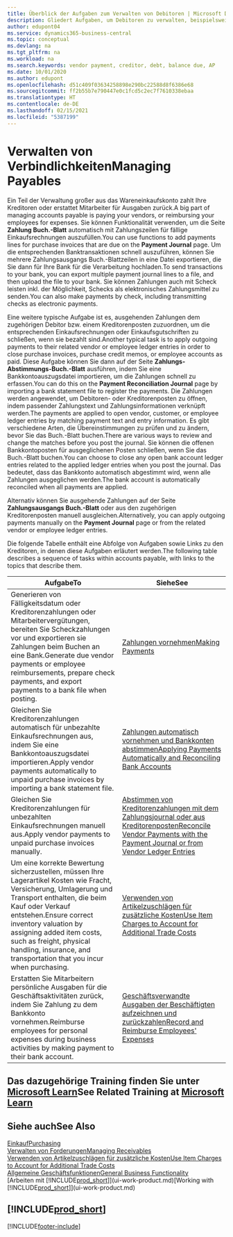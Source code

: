 ```yaml
---
title: Überblick der Aufgaben zum Verwalten von Debitoren | Microsoft Docs
description: Gliedert Aufgaben, um Debitoren zu verwalten, beispielsweise zahlende Gläubiger oder ausgehende Zahlungen an Buch-Posten, um Rechnungen oder Gutschriften zu schließen.
author: edupont04
ms.service: dynamics365-business-central
ms.topic: conceptual
ms.devlang: na
ms.tgt_pltfrm: na
ms.workload: na
ms.search.keywords: vendor payment, creditor, debt, balance due, AP
ms.date: 10/01/2020
ms.author: edupont
ms.openlocfilehash: d51c409f03634258898e290bc22588d8f6386e68
ms.sourcegitcommit: ff2b55b7e790447e0c1fcd5c2ec7f7610338ebaa
ms.translationtype: HT
ms.contentlocale: de-DE
ms.lasthandoff: 02/15/2021
ms.locfileid: "5387199"
---
```

# <a name="managing-payables"></a><span data-ttu-id="68114-103">Verwalten von Verbindlichkeiten</span><span class="sxs-lookup"><span data-stu-id="68114-103">Managing Payables</span></span>

<span data-ttu-id="68114-104">Ein Teil der Verwaltung großer aus das Wareneinkaufskonto zahlt Ihre Kreditoren oder erstattet Mitarbeiter für Ausgaben zurück.</span><span class="sxs-lookup"><span data-stu-id="68114-104">A big part of managing accounts payable is paying your vendors, or reimbursing your employees for expenses.</span></span> <span data-ttu-id="68114-105">Sie können Funktionalität verwenden, um die Seite **Zahlung Buch.-Blatt** automatisch mit Zahlungszeilen für fällige Einkaufsrechnungen auszufüllen.</span><span class="sxs-lookup"><span data-stu-id="68114-105">You can use functions to add payments lines for purchase invoices that are due on the **Payment Journal** page.</span></span> <span data-ttu-id="68114-106">Um die entsprechenden Banktransaktionen schnell auszuführen, können Sie mehrere Zahlungsausgangs Buch.-Blattzeilen in eine Datei exportieren, die Sie dann für Ihre Bank für die Verarbeitung hochladen.</span><span class="sxs-lookup"><span data-stu-id="68114-106">To send transactions to your bank, you can export multiple payment journal lines to a file, and then upload the file to your bank.</span></span> <span data-ttu-id="68114-107">Sie können Zahlungen auch mit Scheck leisten inkl. der Möglichkeit, Schecks als elektronisches Zahlungsmittel zu senden.</span><span class="sxs-lookup"><span data-stu-id="68114-107">You can also make payments by check, including transmitting checks as electronic payments.</span></span>

<span data-ttu-id="68114-108">Eine weitere typische Aufgabe ist es, ausgehenden Zahlungen dem zugehörigen Debitor bzw. einem Kreditorenposten zuzuordnen, um die entsprechenden Einkaufsrechnungen oder Einkaufsgutschriften zu schließen, wenn sie bezahlt sind.</span><span class="sxs-lookup"><span data-stu-id="68114-108">Another typical task is to apply outgoing payments to their related vendor or employee ledger entries in order to close purchase invoices, purchase credit memos, or employee accounts as paid.</span></span> <span data-ttu-id="68114-109">Diese Aufgabe können Sie dann auf der Seite **Zahlungs-Abstimmungs-Buch.-Blatt** ausführen, indem Sie eine Bankkontoauszugsdatei importieren, um die Zahlungen schnell zu erfassen.</span><span class="sxs-lookup"><span data-stu-id="68114-109">You can do this on the **Payment Reconciliation Journal** page by importing a bank statement file to register the payments.</span></span> <span data-ttu-id="68114-110">Die Zahlungen werden angewendet, um Debitoren- oder Kreditorenposten zu öffnen, indem passender Zahlungstext und Zahlungsinformationen verknüpft werden.</span><span class="sxs-lookup"><span data-stu-id="68114-110">The payments are applied to open vendor, customer, or employee ledger entries by matching payment text and entry information.</span></span> <span data-ttu-id="68114-111">Es gibt verschiedene Arten, die Übereinstimmungen zu prüfen und zu ändern, bevor Sie das Buch.-Blatt buchen.</span><span class="sxs-lookup"><span data-stu-id="68114-111">There are various ways to review and change the matches before you post the journal.</span></span> <span data-ttu-id="68114-112">Sie können die offenen Bankkontoposten für ausgeglichenen Posten schließen, wenn Sie das Buch.-Blatt buchen.</span><span class="sxs-lookup"><span data-stu-id="68114-112">You can choose to close any open bank account ledger entries related to the applied ledger entries when you post the journal.</span></span> <span data-ttu-id="68114-113">Das bedeutet, dass das Bankkonto automatisch abgestimmt wird, wenn alle Zahlungen ausgeglichen werden.</span><span class="sxs-lookup"><span data-stu-id="68114-113">The bank account is automatically reconciled when all payments are applied.</span></span>

<span data-ttu-id="68114-114">Alternativ können Sie ausgehende Zahlungen auf der Seite **Zahlungsausgangs Buch.-Blatt** oder aus den zugehörigen Kreditorenposten manuell ausgleichen.</span><span class="sxs-lookup"><span data-stu-id="68114-114">Alternatively, you can apply outgoing payments manually on the **Payment Journal** page or from the related vendor or employee ledger entries.</span></span>

<span data-ttu-id="68114-115">Die folgende Tabelle enthält eine Abfolge von Aufgaben sowie Links zu den Kreditoren, in denen diese Aufgaben erläutert werden.</span><span class="sxs-lookup"><span data-stu-id="68114-115">The following table describes a sequence of tasks within accounts payable, with links to the topics that describe them.</span></span>

| <span data-ttu-id="68114-116">Aufgabe</span><span class="sxs-lookup"><span data-stu-id="68114-116">To</span></span> | <span data-ttu-id="68114-117">Siehe</span><span class="sxs-lookup"><span data-stu-id="68114-117">See</span></span> |
| --- | --- |
| <span data-ttu-id="68114-118">Generieren von Fälligkeitsdatum oder Kreditorenzahlungen oder Mitarbeitervergütungen, bereiten Sie Scheckzahlungen vor und exportieren sie Zahlungen beim Buchen an eine Bank.</span><span class="sxs-lookup"><span data-stu-id="68114-118">Generate due vendor payments or employee reimbursements, prepare check payments, and export payments to a bank file when posting.</span></span> |[<span data-ttu-id="68114-119">Zahlungen vornehmen</span><span class="sxs-lookup"><span data-stu-id="68114-119">Making Payments</span></span>](payables-make-payments.md) |
| <span data-ttu-id="68114-120">Gleichen Sie Kreditorenzahlungen automatisch für unbezahlte Einkaufsrechnungen aus, indem Sie eine Bankkontoauszugsdatei importieren.</span><span class="sxs-lookup"><span data-stu-id="68114-120">Apply vendor payments automatically to unpaid purchase invoices by importing a bank statement file.</span></span> |[<span data-ttu-id="68114-121">Zahlungen automatisch vornehmen und Bankkonten abstimmen</span><span class="sxs-lookup"><span data-stu-id="68114-121">Applying Payments Automatically and Reconciling Bank Accounts</span></span>](receivables-apply-payments-auto-reconcile-bank-accounts.md) |
| <span data-ttu-id="68114-122">Gleichen Sie Kreditorenzahlungen für unbezahlten Einkaufsrechnungen manuell aus.</span><span class="sxs-lookup"><span data-stu-id="68114-122">Apply vendor payments to unpaid purchase invoices manually.</span></span> |[<span data-ttu-id="68114-123">Abstimmen von Kreditorenzahlungen mit dem Zahlungsjournal oder aus Kreditorenposten</span><span class="sxs-lookup"><span data-stu-id="68114-123">Reconcile Vendor Payments with the Payment Journal or from Vendor Ledger Entries</span></span>](payables-how-apply-purchase-transactions-manually.md) |
|<span data-ttu-id="68114-124">Um eine korrekte Bewertung sicherzustellen, müssen Ihre Lagerartikel Kosten wie Fracht, Versicherung, Umlagerung und Transport enthalten, die beim Kauf oder Verkauf entstehen.</span><span class="sxs-lookup"><span data-stu-id="68114-124">Ensure correct inventory valuation by assigning added item costs, such as freight, physical handling, insurance, and transportation that you incur when purchasing.</span></span>|[<span data-ttu-id="68114-125">Verwenden von Artikelzuschlägen für zusätzliche Kosten</span><span class="sxs-lookup"><span data-stu-id="68114-125">Use Item Charges to Account for Additional Trade Costs</span></span>](payables-how-assign-item-charges.md)|
|<span data-ttu-id="68114-126">Erstatten Sie Mitarbeitern persönliche Ausgaben für die Geschäftsaktivitäten zurück, indem Sie Zahlung zu dem Bankkonto vornehmen.</span><span class="sxs-lookup"><span data-stu-id="68114-126">Reimburse employees for personal expenses during business activities by making payment to their bank account.</span></span>|[<span data-ttu-id="68114-127">Geschäftsverwandte Ausgaben der Beschäftigten aufzeichnen und zurückzahlen</span><span class="sxs-lookup"><span data-stu-id="68114-127">Record and Reimburse Employees' Expenses</span></span>](finance-how-record-reimburse-employee-expenses.md)|

## <a name="see-related-training-at-microsoft-learn"></a><span data-ttu-id="68114-128">Das dazugehörige Training finden Sie unter [Microsoft Learn](/learn/paths/process-customer-vendor-payments-dynamics-365-business-central/)</span><span class="sxs-lookup"><span data-stu-id="68114-128">See Related Training at [Microsoft Learn](/learn/paths/process-customer-vendor-payments-dynamics-365-business-central/)</span></span>

## <a name="see-also"></a><span data-ttu-id="68114-129">Siehe auch</span><span class="sxs-lookup"><span data-stu-id="68114-129">See Also</span></span>
[<span data-ttu-id="68114-130">Einkauf</span><span class="sxs-lookup"><span data-stu-id="68114-130">Purchasing</span></span>](purchasing-manage-purchasing.md)  
[<span data-ttu-id="68114-131">Verwalten von Forderungen</span><span class="sxs-lookup"><span data-stu-id="68114-131">Managing Receivables</span></span>](receivables-manage-receivables.md)  
[<span data-ttu-id="68114-132">Verwenden von Artikelzuschlägen für zusätzliche Kosten</span><span class="sxs-lookup"><span data-stu-id="68114-132">Use Item Charges to Account for Additional Trade Costs</span></span>](payables-how-assign-item-charges.md)  
[<span data-ttu-id="68114-133">Allgemeine Geschäftsfunktionen</span><span class="sxs-lookup"><span data-stu-id="68114-133">General Business Functionality</span></span>](ui-across-business-areas.md)  
<span data-ttu-id="68114-134">[Arbeiten mit [!INCLUDE[prod_short](includes/prod_short.md)]](ui-work-product.md)</span><span class="sxs-lookup"><span data-stu-id="68114-134">[Working with [!INCLUDE[prod_short](includes/prod_short.md)]](ui-work-product.md)</span></span>

## [!INCLUDE[prod_short](includes/free_trial_md.md)]  


[!INCLUDE[footer-include](includes/footer-banner.md)]